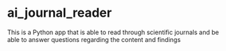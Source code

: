 # ai_journal_reader
This is a Python app that is able to read through scientific journals and be able to answer questions regarding the content and findings

